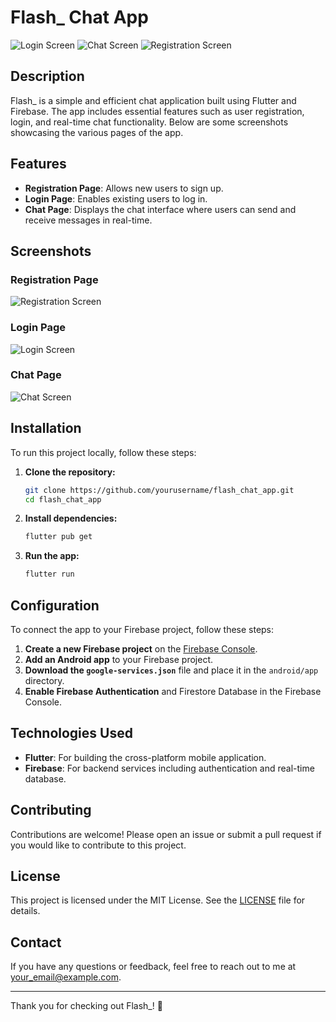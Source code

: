 # Flash_ Chat App

![Login Screen](path/to/your/image1.jpg)
![Chat Screen]([path/to/your/image2.jpg](https://github.com/RaunakSharma002/ChatApp/tree/main/images/chat-page.jpeg))
![Registration Screen](path/to/your/image3.jpg)

## Description

Flash_ is a simple and efficient chat application built using Flutter and Firebase. The app includes essential features such as user registration, login, and real-time chat functionality. Below are some screenshots showcasing the various pages of the app.

## Features

- **Registration Page**: Allows new users to sign up.
- **Login Page**: Enables existing users to log in.
- **Chat Page**: Displays the chat interface where users can send and receive messages in real-time.

## Screenshots

### Registration Page
![Registration Screen](path/to/your/image3.jpg)

### Login Page
![Login Screen](path/to/your/image1.jpg)

### Chat Page
![Chat Screen](path/to/your/image2.jpg)

## Installation

To run this project locally, follow these steps:

1. **Clone the repository:**
    ```bash
    git clone https://github.com/yourusername/flash_chat_app.git
    cd flash_chat_app
    ```

2. **Install dependencies:**
    ```bash
    flutter pub get
    ```

3. **Run the app:**
    ```bash
    flutter run
    ```

## Configuration

To connect the app to your Firebase project, follow these steps:

1. **Create a new Firebase project** on the [Firebase Console](https://console.firebase.google.com/).
2. **Add an Android app** to your Firebase project.
3. **Download the `google-services.json`** file and place it in the `android/app` directory.
4. **Enable Firebase Authentication** and Firestore Database in the Firebase Console.

## Technologies Used

- **Flutter**: For building the cross-platform mobile application.
- **Firebase**: For backend services including authentication and real-time database.

## Contributing

Contributions are welcome! Please open an issue or submit a pull request if you would like to contribute to this project.

## License

This project is licensed under the MIT License. See the [LICENSE](LICENSE) file for details.

## Contact

If you have any questions or feedback, feel free to reach out to me at your_email@example.com.

---

Thank you for checking out Flash_! 🚀
